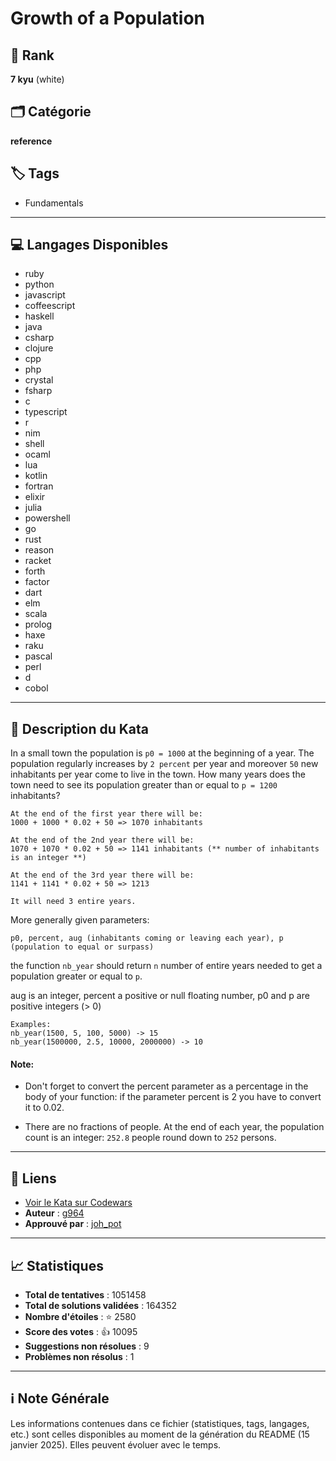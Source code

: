 # Growth of a Population

## 🏅 Rank
**7 kyu** (white)

## 🗂️ Catégorie
**reference**

## 🏷️ Tags
- Fundamentals

---

## 💻 Langages Disponibles
- ruby
- python
- javascript
- coffeescript
- haskell
- java
- csharp
- clojure
- cpp
- php
- crystal
- fsharp
- c
- typescript
- r
- nim
- shell
- ocaml
- lua
- kotlin
- fortran
- elixir
- julia
- powershell
- go
- rust
- reason
- racket
- forth
- factor
- dart
- elm
- scala
- prolog
- haxe
- raku
- pascal
- perl
- d
- cobol

---

## 📜 Description du Kata

In a small town the population is `p0 = 1000` at the beginning of a year. The population
regularly increases by `2 percent` per year and moreover `50` new inhabitants per year come to live in the town. 
How many years does the town need to see its population
greater than or equal to `p = 1200` inhabitants?

```
At the end of the first year there will be: 
1000 + 1000 * 0.02 + 50 => 1070 inhabitants

At the end of the 2nd year there will be: 
1070 + 1070 * 0.02 + 50 => 1141 inhabitants (** number of inhabitants is an integer **)

At the end of the 3rd year there will be:
1141 + 1141 * 0.02 + 50 => 1213

It will need 3 entire years.
```
More generally given parameters:

`p0, percent, aug (inhabitants coming or leaving each year), p (population to equal or surpass)`

the function `nb_year` should return `n` number of entire years needed to get a population greater or equal to `p`.

aug is an integer, percent a positive or null floating number, p0 and p are positive integers (> 0)

```
Examples:
nb_year(1500, 5, 100, 5000) -> 15
nb_year(1500000, 2.5, 10000, 2000000) -> 10
```

#### Note: 
* Don't forget to convert the percent parameter as a percentage in the body of your function: if the parameter percent is 2 you have to convert it to 0.02.

* There are no fractions of people. At the end of each year, the population count is an integer: `252.8` people round down to `252` persons.

---

## 🔗 Liens
- [Voir le Kata sur Codewars](https://www.codewars.com/kata/563b662a59afc2b5120000c6)
- **Auteur** : [g964](https://www.codewars.com/users/g964)
- **Approuvé par** : [joh_pot](https://www.codewars.com/users/joh_pot)

---

## 📈 Statistiques
- **Total de tentatives** : 1051458
- **Total de solutions validées** : 164352
- **Nombre d'étoiles** : ⭐ 2580
- **Score des votes** : 👍 10095
- **Suggestions non résolues** : 9
- **Problèmes non résolus** : 1

---

## ℹ️ Note Générale
Les informations contenues dans ce fichier (statistiques, tags, langages, etc.) sont celles disponibles au moment de la génération du README (15 janvier 2025). Elles peuvent évoluer avec le temps.
